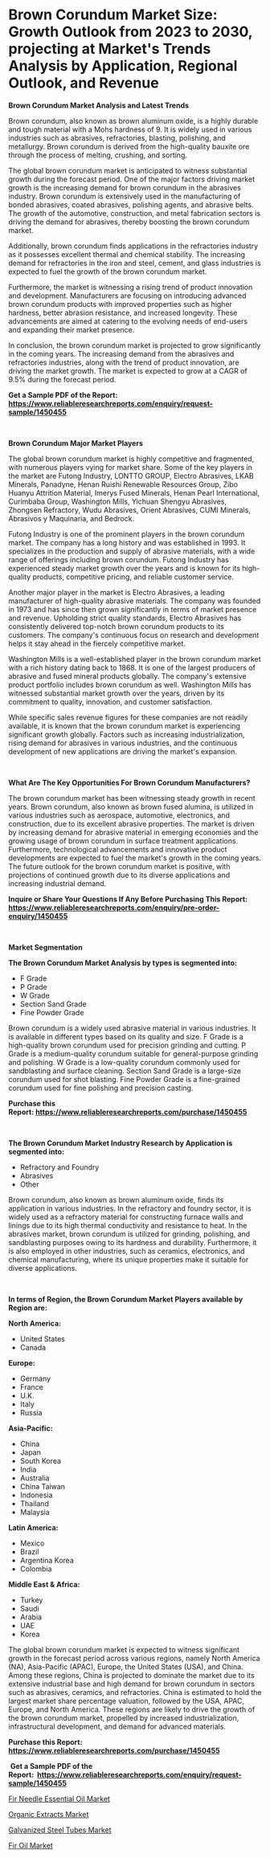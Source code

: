 <p><h1>Brown Corundum Market Size: Growth Outlook from 2023 to 2030, projecting at Market's Trends Analysis by Application, Regional Outlook, and Revenue</h1></p><p><strong>Brown Corundum Market Analysis and Latest Trends</strong></p>
<p><p>Brown corundum, also known as brown aluminum oxide, is a highly durable and tough material with a Mohs hardness of 9. It is widely used in various industries such as abrasives, refractories, blasting, polishing, and metallurgy. Brown corundum is derived from the high-quality bauxite ore through the process of melting, crushing, and sorting.</p><p>The global brown corundum market is anticipated to witness substantial growth during the forecast period. One of the major factors driving market growth is the increasing demand for brown corundum in the abrasives industry. Brown corundum is extensively used in the manufacturing of bonded abrasives, coated abrasives, polishing agents, and abrasive belts. The growth of the automotive, construction, and metal fabrication sectors is driving the demand for abrasives, thereby boosting the brown corundum market.</p><p>Additionally, brown corundum finds applications in the refractories industry as it possesses excellent thermal and chemical stability. The increasing demand for refractories in the iron and steel, cement, and glass industries is expected to fuel the growth of the brown corundum market.</p><p>Furthermore, the market is witnessing a rising trend of product innovation and development. Manufacturers are focusing on introducing advanced brown corundum products with improved properties such as higher hardness, better abrasion resistance, and increased longevity. These advancements are aimed at catering to the evolving needs of end-users and expanding their market presence.</p><p>In conclusion, the brown corundum market is projected to grow significantly in the coming years. The increasing demand from the abrasives and refractories industries, along with the trend of product innovation, are driving the market growth. The market is expected to grow at a CAGR of 9.5% during the forecast period.</p></p>
<p><strong>Get a Sample PDF of the Report:&nbsp; <a href="https://www.reliableresearchreports.com/enquiry/request-sample/1450455">https://www.reliableresearchreports.com/enquiry/request-sample/1450455</a></strong></p>
<p>&nbsp;</p>
<p><strong>Brown Corundum Major Market Players</strong></p>
<p><p>The global brown corundum market is highly competitive and fragmented, with numerous players vying for market share. Some of the key players in the market are Futong Industry, LONTTO GROUP, Electro Abrasives, LKAB Minerals, Panadyne, Henan Ruishi Renewable Resources Group, Zibo Huanyu Attrition Material, Imerys Fused Minerals, Henan Pearl International, Curimbaba Group, Washington Mills, Yichuan Shengyu Abrasives, Zhongsen Refractory, Wudu Abrasives, Orient Abrasives, CUMI Minerals, Abrasivos y Maquinaria, and Bedrock.</p><p>Futong Industry is one of the prominent players in the brown corundum market. The company has a long history and was established in 1993. It specializes in the production and supply of abrasive materials, with a wide range of offerings including brown corundum. Futong Industry has experienced steady market growth over the years and is known for its high-quality products, competitive pricing, and reliable customer service.</p><p>Another major player in the market is Electro Abrasives, a leading manufacturer of high-quality abrasive materials. The company was founded in 1973 and has since then grown significantly in terms of market presence and revenue. Upholding strict quality standards, Electro Abrasives has consistently delivered top-notch brown corundum products to its customers. The company's continuous focus on research and development helps it stay ahead in the fiercely competitive market.</p><p>Washington Mills is a well-established player in the brown corundum market with a rich history dating back to 1868. It is one of the largest producers of abrasive and fused mineral products globally. The company's extensive product portfolio includes brown corundum as well. Washington Mills has witnessed substantial market growth over the years, driven by its commitment to quality, innovation, and customer satisfaction.</p><p>While specific sales revenue figures for these companies are not readily available, it is known that the brown corundum market is experiencing significant growth globally. Factors such as increasing industrialization, rising demand for abrasives in various industries, and the continuous development of new applications are driving the market's expansion.</p></p>
<p>&nbsp;</p>
<p><strong>What Are The Key Opportunities For Brown Corundum Manufacturers?</strong></p>
<p><p>The brown corundum market has been witnessing steady growth in recent years. Brown corundum, also known as brown fused alumina, is utilized in various industries such as aerospace, automotive, electronics, and construction, due to its excellent abrasive properties. The market is driven by increasing demand for abrasive material in emerging economies and the growing usage of brown corundum in surface treatment applications. Furthermore, technological advancements and innovative product developments are expected to fuel the market's growth in the coming years. The future outlook for the brown corundum market is positive, with projections of continued growth due to its diverse applications and increasing industrial demand.</p></p>
<p><strong>Inquire or Share Your Questions If Any Before Purchasing This Report: <a href="https://www.reliableresearchreports.com/enquiry/pre-order-enquiry/1450455">https://www.reliableresearchreports.com/enquiry/pre-order-enquiry/1450455</a></strong></p>
<p>&nbsp;</p>
<p><strong>Market Segmentation</strong></p>
<p><strong>The Brown Corundum Market Analysis by types is segmented into:</strong></p>
<p><ul><li>F Grade</li><li>P Grade</li><li>W Grade</li><li>Section Sand Grade</li><li>Fine Powder Grade</li></ul></p>
<p><p>Brown corundum is a widely used abrasive material in various industries. It is available in different types based on its quality and size. F Grade is a high-quality brown corundum used for precision grinding and cutting. P Grade is a medium-quality corundum suitable for general-purpose grinding and polishing. W Grade is a low-quality corundum commonly used for sandblasting and surface cleaning. Section Sand Grade is a large-size corundum used for shot blasting. Fine Powder Grade is a fine-grained corundum used for fine polishing and precision casting.</p></p>
<p><strong>Purchase this Report:&nbsp;<a href="https://www.reliableresearchreports.com/purchase/1450455">https://www.reliableresearchreports.com/purchase/1450455</a></strong></p>
<p>&nbsp;</p>
<p><strong>The Brown Corundum Market Industry Research by Application is segmented into:</strong></p>
<p><ul><li>Refractory and Foundry</li><li>Abrasives</li><li>Other</li></ul></p>
<p><p>Brown corundum, also known as brown aluminum oxide, finds its application in various industries. In the refractory and foundry sector, it is widely used as a refractory material for constructing furnace walls and linings due to its high thermal conductivity and resistance to heat. In the abrasives market, brown corundum is utilized for grinding, polishing, and sandblasting purposes owing to its hardness and durability. Furthermore, it is also employed in other industries, such as ceramics, electronics, and chemical manufacturing, where its unique properties make it suitable for diverse applications.</p></p>
<p>&nbsp;</p>
<p><strong>In terms of Region, the Brown Corundum Market Players available by Region are:</strong></p>
<p>
    <p> <strong> North America: </strong>
        <ul>
            <li>United States</li>
            <li>Canada</li>
        </ul>
        </p> 
    <p> <strong> Europe: </strong>
        <ul>
            <li>Germany</li>
            <li>France</li>
            <li>U.K.</li>
            <li>Italy</li>
            <li>Russia</li>
        </ul>
        </p> 
    <p> <strong> Asia-Pacific: </strong>
        <ul>
            <li>China</li>
            <li>Japan</li>
            <li>South Korea</li>
            <li>India</li>
            <li>Australia</li>
            <li>China Taiwan</li>
            <li>Indonesia</li>
            <li>Thailand</li>
            <li>Malaysia</li>
        </ul>
        </p> 
    <p> <strong> Latin America: </strong>
        <ul>
            <li>Mexico</li>
            <li>Brazil</li>
            <li>Argentina Korea</li>
            <li>Colombia</li>
        </ul>
        </p> 
    <p> <strong> Middle East & Africa: </strong>
        <ul>
            <li>Turkey</li>
            <li>Saudi</li>
            <li>Arabia</li>
            <li>UAE</li>
            <li>Korea</li>
        </ul>
    </p>
    </p>
<p><p>The global brown corundum market is expected to witness significant growth in the forecast period across various regions, namely North America (NA), Asia-Pacific (APAC), Europe, the United States (USA), and China. Among these regions, China is projected to dominate the market due to its extensive industrial base and high demand for brown corundum in sectors such as abrasives, ceramics, and refractories. China is estimated to hold the largest market share percentage valuation, followed by the USA, APAC, Europe, and North America. These regions are likely to drive the growth of the brown corundum market, propelled by increased industrialization, infrastructural development, and demand for advanced materials.</p></p>
<p><strong>Purchase this Report: <a href="https://www.reliableresearchreports.com/purchase/1450455">https://www.reliableresearchreports.com/purchase/1450455</a></strong></p>
<p>&nbsp;<strong>Get a Sample PDF of the Report:&nbsp;&nbsp;<a href="https://www.reliableresearchreports.com/enquiry/request-sample/1450455">https://www.reliableresearchreports.com/enquiry/request-sample/1450455</a></strong></p>
<p><strong></strong></p>
<p><p><a href="https://github.com/JameTravis/Market-Research-Report-List-2/blob/main/fir-needle-essential-oil-market.md">Fir Needle Essential Oil Market</a></p><p><a href="https://github.com/gaydyna/Market-Research-Report-List-1/blob/main/organic-extracts-market.md">Organic Extracts Market</a></p><p><a href="https://github.com/tamvrosiya/Market-Research-Report-List-1/blob/main/galvanized-steel-tubes-market.md">Galvanized Steel Tubes Market</a></p><p><a href="https://github.com/amonskiyk/Market-Research-Report-List-1/blob/main/fir-oil-market.md">Fir Oil Market</a></p></p>
